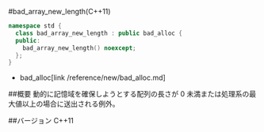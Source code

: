 #bad_array_new_length(C++11)
```cpp
namespace std {
  class bad_array_new_length : public bad_alloc {
  public:
    bad_array_new_length() noexcept;
  };
}
```
* bad_alloc[link /reference/new/bad_alloc.md]

##概要
動的に記憶域を確保しようとする配列の長さが 0 未満または処理系の最大値以上の場合に送出される例外。


##バージョン
C++11

